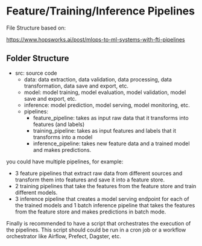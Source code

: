 # Feature/Training/Inference Pipelines

File Structure based on:

<https://www.hopsworks.ai/post/mlops-to-ml-systems-with-fti-pipelines>

## Folder Structure

- src: source code
    - data: data extraction, data validation, data processing, data transformation, data save and export, etc.
    - model: model training, model evaluation, model validation, model save and export, etc.
    - inference: model prediction, model serving, model monitoring, etc.
    - pipelines:
        - feature_pipeline: takes as input raw data that it transforms into features (and labels)
        - training_pipeline: takes as input features and labels that it transforms into a model
        - inference_pipeline: takes new feature data and a trained model and makes predictions.

you could have multiple pipelines, for example:

- 3 feature pipelines that extract raw data from different sources and transform them into features and save it into a feature store.
- 2 training pipelines that take the features from the feature store and train different models.
- 3 inference pipeline that creates a model serving endpoint for each of the trained models and 1 batch
  inference pipeline that takes the features from the feature store and makes predictions in batch mode.

Finally is recommended to have a script that orchestrates the execution of the pipelines. This script should could be run in a cron job or a workflow orchestrator like Airflow, Prefect, Dagster, etc.
